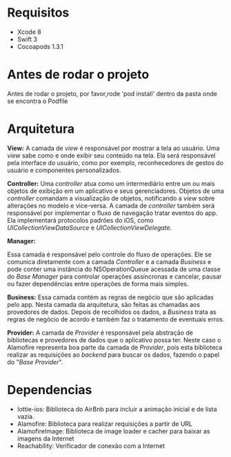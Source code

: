 # Requisitos
- Xcode 8
- Swift 3
- Cocoapods 1.3.1

# Antes de rodar o projeto
Antes de rodar o projeto, por favor,rode 'pod install' dentro da pasta onde se encontra o Podfile

# Arquitetura
**View:** 
A camada de *view* é responsável por mostrar a tela ao usuário. Uma *view* sabe como e onde exibir seu conteúdo na tela. Ela será responsável pela interface do usuário, como por exemplo, reconhecedores de gestos do usuário e componentes personalizados.

**Controller:**
Uma *controller* atua como um intermediário entre um ou mais objetos de exibição em um aplicativo e seus gerenciadores. Objetos de uma *controller* comandam a visualização de objetos, notificando a *view* sobre alterações no modelo e vice-versa. A camada de *controller* também será responsável por implementar o fluxo de navegação tratar eventos do app. Ela implementará protocolos padrões do iOS, como *UICollectionViewDataSource* e *UICollectionViewDelegate*.

**Manager:** 

Essa camada é responsável pelo controle do fluxo de operações. Ele se comunica diretamente com a camada *Controller* e a camada *Business* e pode conter uma instância do NSOperationQueue acessada de uma classe do *Base Manager* para controlar operações assíncronas e cancelar, pausar ou fazer dependências entre operações de forma mais simples.

**Business:** 
Essa camada contém as regras de negócio que são aplicadas pelo app. Nesta camada da arquitetura, são feitas as chamadas aos provedores de dados. Depois de recolhidos os dados, a *Business* trata as regras de negócio de acordo e também faz o tratamento de eventuais erros.

**Provider:**
A camada de *Provider* é responsável pela abstração de bibliotecas e provedores de dados que o aplicativo possa ter. Neste caso o Alamofire representa boa parte da camada de *Provider*, pois esta biblioteca realizar as requisições ao *backend* para buscar os dados, fazendo o papel do "*Base Provider*".  

# Dependencias
- lottie-ios: Biblioteca do AirBnb para incluir a animação inicial e de lista vazia.
- Alamofire: Biblioteca para realizar requisições a partir de URL
- AlamofireImage: Biblioteca de image loader e cacher para baixar as imagens da Internet
- Reachability: Verificador de conexão com a Internet
